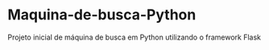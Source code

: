 # Maquina-de-busca-Python
Projeto inicial de máquina de busca em Python utilizando o framework Flask
